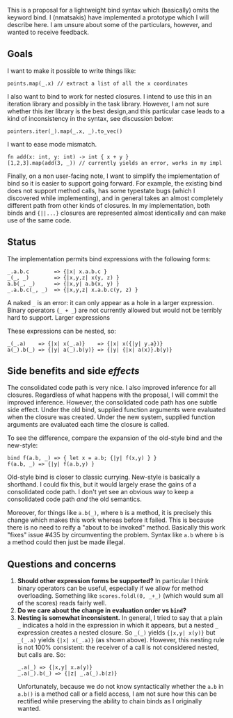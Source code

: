 This is a proposal for a lightweight bind syntax which (basically) omits the keyword bind.  I (nmatsakis) have implemented a prototype which I will describe here.  I am unsure about some of the particulars, however, and wanted to receive feedback.

## Goals

I want to make it possible to write things like:

    points.map(_.x) // extract a list of all the x coordinates

I also want to bind to work for nested closures.  I intend to use this in an iteration library and possibly in the task library.  However, I am not sure whether this iter library is the best design,and this particular case leads to a kind of inconsistency in the syntax, see discussion below:

    pointers.iter(_).map(_.x, _).to_vec()

I want to ease mode mismatch.

    fn add(x: int, y: int) -> int { x + y }
    [1,2,3].map(add(3, _)) // currently yields an error, works in my impl

Finally, on a non user-facing note, I want to simplify the implementation of bind so it is easier to support going forward.  For example, the existing bind does not support method calls, has some typestate bugs (which I discovered while implementing), and in general takes an almost completely different path from other kinds of closures.  In my implementation, both binds and `{||...}` closures are represented almost identically and can make use of the same code.

## Status

The implementation permits bind expressions with the following forms:

```
_.a.b.c        => {|x| x.a.b.c }
_(_, _)        => {|x,y,z| x(y, z) }
a.b(_, _)      => {|x,y| a.b(x, y) }
_.a.b.c(_, _)  => {|x,y,z| x.a.b.c(y, z) }
```

A naked `_` is an error: it can only appear as a hole in a larger expression.  Binary operators (`_ + _`) are not currently allowed but would not be terribly hard to support.  Larger expressions 

These expressions can be nested, so:

```
_(_.a)    => {|x| x(_.a)}    => {|x| x({|y| y.a})}
a(_).b(_) => {|y| a(_).b(y)} => {|y| {|x| a(x)}.b(y)}
```

## Side benefits and side *effects*

The consolidated code path is very nice.  I also improved inference for all closures.  Regardless of what happens with the proposal, I will commit the improved inference.  However, the consolidated code path has one subtle side effect.  Under the old bind, supplied function arguments were evaluated when the closure was created.  Under the new system, supplied function arguments are evaluated each time the closure is called.  

To see the difference, compare the expansion of the old-style bind and the new-style:

```
bind f(a.b, _) => { let x = a.b; {|y| f(x,y) } }
f(a.b, _) => {|y| f(a.b,y) }
```

Old-style bind is closer to classic currying.  New-style is basically a shorthand.  I could fix this, but it would largely erase the gains of a consolidated code path.  I don't yet see an obvious way to keep a consolidated code path *and* the old semantics.  

Moreover, for things like `a.b(_)`, where `b` is a method, it is precisely this change which makes this work whereas before it failed.  This is because there is no need to reify a "about to be invoked" method.  Basically this work "fixes" issue #435 by circumventing the problem.  Syntax like `a.b` where `b` is a method could then just be made illegal.

## Questions and concerns

1. **Should other expression forms be supported?**
   In particular I think binary operators can be useful,
   especially if we allow for method overloading.  Something like
   `scores.foldl(0, _+_)` (which would sum all of the scores)
   reads fairly well.  
2. **Do we care about the change in evaluation order vs `bind`?**
3. **Nesting is somewhat inconsistent.**
   In general, I tried to say that a plain `_` indicates a hold in the
   expression in which it appears, but a nested `_` expression creates
   a nested closure.  So `_(_)` yields `{|x,y| x(y)}` but `_(_.a)`
   yields `{|x| x(_.a)}` (as shown above).  However, this nesting rule is
   not 100% consistent: the receiver of a call is not considered
   nested, but calls are.  So:
   ```
   _.a(_) => {|x,y| x.a(y)}
   _.a(_).b(_) => {|z| _.a(_).b(z)}
   ```
   Unfortunately, because we do not know syntactically whether the `a.b` in
   `a.b()` is a method call or a field access, I am not sure how this can be
   rectified while preserving the ability to chain binds as I originally
   wanted.  